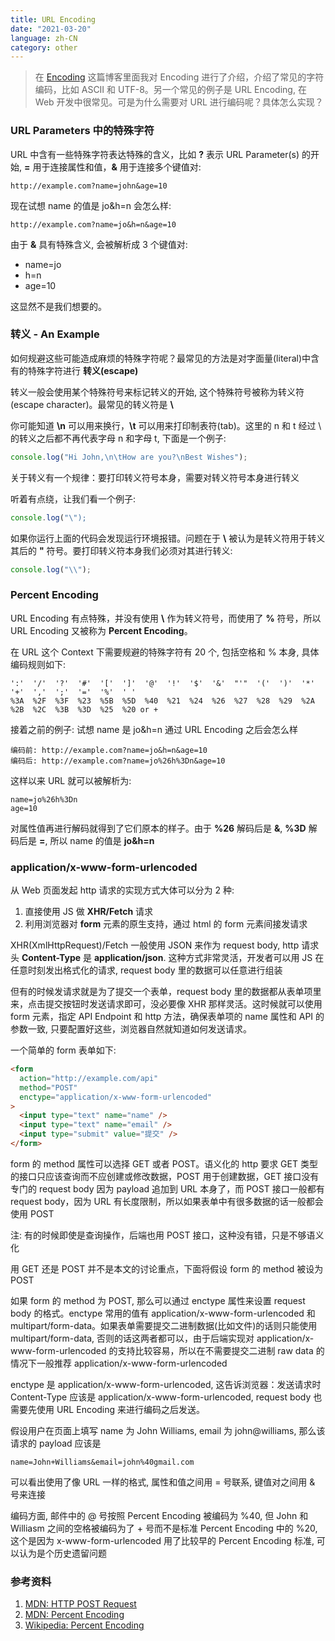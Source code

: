 ```yaml
---
title: URL Encoding
date: "2021-03-20"
language: zh-CN
category: other
---
```


> 在 [Encoding](https://blog.realrz.com/encoding) 这篇博客里面我对 Encoding 进行了介绍，介绍了常见的字符编码，比如 ASCII 和 UTF-8。另一个常见的例子是 URL Encoding, 在 Web 开发中很常见。可是为什么需要对 URL 进行编码呢？具体怎么实现？

### URL Parameters 中的特殊字符

URL 中含有一些特殊字符表达特殊的含义，比如 **?** 表示 URL Parameter(s) 的开始, **=** 用于连接属性和值，**&** 用于连接多个键值对:

```console
http://example.com?name=john&age=10
```

现在试想 name 的值是 jo&h=n 会怎么样:

```console
http://example.com?name=jo&h=n&age=10
```

由于 **&** 具有特殊含义, 会被解析成 3 个键值对:

- name=jo
- h=n
- age=10

这显然不是我们想要的。

### 转义 - An Example

如何规避这些可能造成麻烦的特殊字符呢？最常见的方法是对字面量(literal)中含有的特殊字符进行 **转义(escape)**

转义一般会使用某个特殊符号来标记转义的开始, 这个特殊符号被称为转义符(escape character)。最常见的转义符是 **\\**

你可能知道 **\n** 可以用来换行，**\t** 可以用来打印制表符(tab)。这里的 n 和 t 经过 \ 的转义之后都不再代表字母 n 和字母 t, 下面是一个例子:

```javascript
console.log("Hi John,\n\tHow are you?\nBest Wishes");
```

关于转义有一个规律：要打印转义符号本身，需要对转义符号本身进行转义

听着有点绕，让我们看一个例子:

```javascript
console.log("\");
```

如果你运行上面的代码会发现运行环境报错。问题在于 **\\** 被认为是转义符用于转义其后的 **"** 符号。要打印转义符本身我们必须对其进行转义:

```javascript
console.log("\\");
```

### Percent Encoding

URL Encoding 有点特殊，并没有使用 **\\** 作为转义符号，而使用了 **%** 符号，所以 URL Encoding 又被称为 **Percent Encoding**。

在 URL 这个 Context 下需要规避的特殊字符有 20 个, 包括空格和 % 本身, 具体编码规则如下:

```console
':'  '/'  '?'  '#'  '['  ']'  '@'  '!'  '$'  '&'  "'"  '('  ')'  '*'  '+'  ','  ';'  '='  '%'  ' '
%3A  %2F  %3F  %23  %5B  %5D  %40  %21  %24  %26  %27  %28  %29  %2A  %2B  %2C  %3B  %3D  %25  %20 or +
```

接着之前的例子: 试想 name 是 jo&h=n 通过 URL Encoding 之后会怎么样

```console
编码前: http://example.com?name=jo&h=n&age=10
编码后: http://example.com?name=jo%26h%3Dn&age=10
```

这样以来 URL 就可以被解析为:

```console
name=jo%26h%3Dn
age=10
```

对属性值再进行解码就得到了它们原本的样子。由于 **%26** 解码后是 **&**, **%3D** 解码后是 **=**, 所以 name 的值是 **jo&h=n**

### application/x-www-form-urlencoded

从 Web 页面发起 http 请求的实现方式大体可以分为 2 种: 

1. 直接使用 JS 做 **XHR/Fetch** 请求
2. 利用浏览器对 **form** 元素的原生支持，通过 html 的 form 元素间接发请求

XHR(XmlHttpRequest)/Fetch 一般使用 JSON 来作为 request body, http 请求头 **Content-Type** 是 **application/json**. 这种方式非常灵活，开发者可以用 JS 在任意时刻发出格式化的请求, request body 里的数据可以任意进行组装

但有的时候发请求就是为了提交一个表单，request body 里的数据都从表单项里来，点击提交按钮时发送请求即可，没必要像 XHR 那样灵活。这时候就可以使用 form 元素，指定 API Endpoint 和 http 方法，确保表单项的 name 属性和 API 的参数一致, 只要配置好这些，浏览器自然就知道如何发送请求。

一个简单的 form 表单如下:

```html
<form
  action="http://example.com/api"
  method="POST"
  enctype="application/x-www-form-urlencoded"
>
  <input type="text" name="name" />
  <input type="text" name="email" />
  <input type="submit" value="提交" />
</form>
```

form 的 method 属性可以选择 GET 或者 POST。语义化的 http 要求 GET 类型的接口只应该查询而不应创建或修改数据，POST 用于创建数据，GET 接口没有专门的 request body 因为 payload 追加到 URL 本身了，而 POST 接口一般都有 request body，因为 URL 有长度限制，所以如果表单中有很多数据的话一般都会使用 POST

注: 有的时候即使是查询操作，后端也用 POST 接口，这种没有错，只是不够语义化

用 GET 还是 POST 并不是本文的讨论重点，下面将假设 form 的 method 被设为 POST

如果 form 的 method 为 POST, 那么可以通过 enctype 属性来设置 request body 的格式。enctype 常用的值有 application/x-www-form-urlencoded 和 multipart/form-data。如果表单需要提交二进制数据(比如文件)的话则只能使用 multipart/form-data, 否则的话这两者都可以，由于后端实现对 application/x-www-form-urlencoded 的支持比较容易，所以在不需要提交二进制 raw data 的情况下一般推荐 application/x-www-form-urlencoded

enctype 是 application/x-www-form-urlencoded, 这告诉浏览器：发送请求时 Content-Type 应该是 application/x-www-form-urlencoded, request body 也需要先使用 URL Encoding 来进行编码之后发送。

假设用户在页面上填写 name 为 John Williams, email 为 john@williams, 那么该请求的 payload 应该是

```console
name=John+Williams&email=john%40gmail.com
```

可以看出使用了像 URL 一样的格式, 属性和值之间用 = 号联系, 键值对之间用 & 号来连接

编码方面, 邮件中的 @ 号按照 Percent Encoding 被编码为 %40, 但 John 和 Williasm 之间的空格被编码为了 + 号而不是标准 Percent Encoding 中的 %20, 这个是因为 x-www-form-urlencoded 用了比较早的 Percent Encoding 标准, 可以认为是个历史遗留问题

### 参考资料

1. [MDN: HTTP POST Request](https://developer.mozilla.org/en-US/docs/Web/HTTP/Methods/POST)
2. [MDN: Percent Encoding](https://developer.mozilla.org/en-US/docs/Glossary/percent-encoding)
3. [Wikipedia: Percent Encoding](https://en.wikipedia.org/wiki/Percent-encoding)
